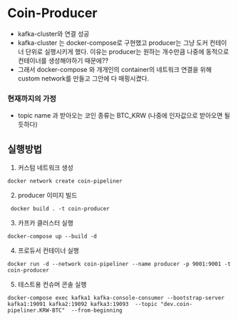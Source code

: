 # Coin-Producer
- kafka-cluster와 연결 성공
- kafka-cluster 는 docker-compose로 구현했고 producer는 그냥 도커 컨테이너 단위로 실행시키게 했다. 이유는 producer는 원하는 개수만큼 나중에 동적으로 컨테이너를 생성해야하기 때문에??
- 그래서 docker-compose 와 개개인의 container의 네트워크 연결을 위해 custom network를 만들고 그안에 다 매핑시켰다.
### 현재까지의 가정
- topic name 과 받아오는 코인 종류는 BTC_KRW (나중에 인자값으로 받아오면 될듯하다)

## 실행방법  
1. 커스텀 네트워크 생성
```shell
docker network create coin-pipeliner
```

2. producer 이미지 빌드
```shell
 docker build . -t coin-producer 
```

3. 카프카 클러스터 실행
```shell
docker-compose up --build -d 
```

4. 프로듀서 컨테이너 실행
```shell
docker run -d --network coin-pipeliner --name producer -p 9001:9001 -t coin-producer 
```


5. 테스트용 컨슈머 콘솔 실행
```shell
docker-compose exec kafka1 kafka-console-consumer --bootstrap-server kafka1:19091 kafka2:19092 kafka3:19093  --topic "dev.coin-pipeliner.KRW-BTC"  --from-beginning
```
 